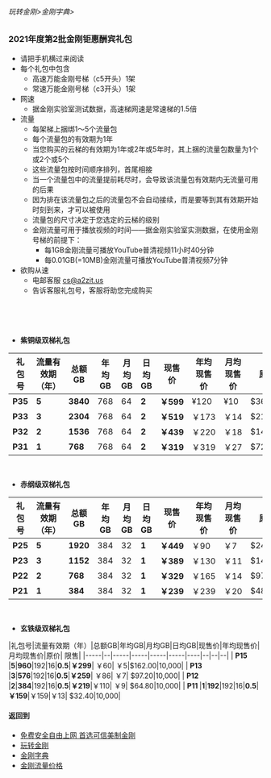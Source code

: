 ###### 玩转金刚>金刚字典>
### 2021年度第2批金刚钜惠酬宾礼包
- 请把手机横过来阅读
- 每个礼包中包含
  - 高速万能金刚号梯（c5开头）1架
  - 常速万能金刚号梯（c3开头）1架
- 网速
  - 据金刚实验室测试数据，高速梯网速是常速梯的1.5倍
- 流量
  - 每架梯上捆绑1～5个流量包
  - 每个流量包的有效期为1年
  - 当您购买的云梯的有效期为1年或2年或5年时，其上捆的流量包数量为1个或2个或5个
  - 这些流量包按时间顺序排列，首尾相接
  - 当一个流量包中的流量提前耗尽时，会导致该流量包有效期内无流量可用的后果
  - 因为排在该流量包之后的流量包不会自动接续，而是要等到其有效期开始时刻到来，才可以被使用
  - 流量包的尺寸决定于您选定的云梯的级别
  - 金刚流量可用于播放视频的时间——据金刚实验室实测数据，在使用金刚号梯的前提下：
    - 每1GB金刚流量可播放YouTube普清视频11小时40分钟
    - 每0.01GB(=10MB)金刚流量可播放YouTube普清视频7分钟
- 欲购从速 
  - 电邮客服 cs@a2zit.us 
  - 告诉客服礼包号，客服将助您完成购买
<br>
<br>
<br>


- <strong>紫铜级双梯礼包</strong>

|礼包号| 流量有效期（年） |总额GB|年均GB|月均GB|日均GB|现售价|年均现售价|月均现售价|原价|限售（份）|
|-----|--|--------|--------|---------|---|----|---|------|--|--|
|<strong> P35 </strong> | <strong> 5 </strong> |<strong>3840</strong>|768|64|<strong>2</strong>|<strong>￥599</strong>|¥120| ¥10|$364.50|10,000|
|<strong> P33 </strong> | <strong> 3 </strong> |<strong>2304</strong>|768|64|<strong>2</strong>|<strong>￥519</strong>|￥173|￥14|$218.70|10,000|
|<strong> P32 </strong> | <strong> 2 </strong> |<strong>1536</strong>|768|64|<strong>2</strong>|<strong>￥439</strong>|￥220|￥18|$145.80|10,000|
|<strong> P31 </strong> | <strong> 1 </strong> |<strong>768 </strong>|768|64|<strong>2</strong>|<strong>￥319</strong>|￥319|￥27| $72.90|10,000|

<br>

- <strong>赤纲级双梯礼包</strong>

|礼包号| 流量有效期（年） |总额GB|年均GB|月均GB|日均GB|现售价|年均现售价|月均现售价|原价|限售（份）|
|-----|--|--------|--------|---------|---|---|---|-------|--|--|
|<strong>P25</strong>|<strong>5</strong>|<strong>1920</strong>|384|32| <strong>1</strong>|<strong>￥449 </strong>|￥90 | ￥7|$243.00|10,000|
|<strong>P23</strong>|<strong>3</strong>|<strong>1152</strong>|384|32| <strong>1</strong>|<strong>￥389 </strong>|￥130|￥11|$145.80|10,000|
|<strong>P22</strong>|<strong>2</strong>|<strong> 768</strong>|384|32| <strong>1</strong>|<strong>￥329 </strong>|￥165|￥14| $97.20|10,000|
|<strong>P21</strong>|<strong>1</strong>|<strong> 384</strong>|384|32| <strong>1</strong>|<strong>￥239 </strong>|￥239|￥20| $48.60|10,000|

<br>

- <strong>玄铁级双梯礼包</strong>

|礼包号|流量有效期（年）|总额GB|年均GB|月均GB|日均GB|现售价|年均现售价|月均现售价|原价| 限售|
|-----|--|-----|-----|-----|-----|----|--|--|--|
| <strong> P15 </strong>|<strong>5</strong>|<strong>960</strong>|192|16|<strong>0.5</strong>|<strong>￥299</strong>| ￥60| ￥5|$162.00|10,000|
| <strong> P13 </strong>|<strong>3</strong>|<strong>576</strong>|192|16|<strong>0.5</strong>|<strong>￥259</strong>| ￥86| ￥7| $97.20|10,000|
| <strong> P12 </strong>|<strong>2</strong>|<strong>384</strong>|192|16|<strong>0.5</strong>|<strong>￥219</strong>|￥110| ￥9| $64.80|10,000|
| <strong> P11 </strong>|<strong>1</strong>|<strong>192</strong>|192|16|<strong>0.5</strong>|<strong>￥159</strong>|￥159|￥13| $32.40|10,000|




#### 返回到
- [免费安全自由上网 首选可信美制金刚](https://github.com/a2zitpro/web/blob/master/%E5%BE%80%E5%90%8E%E7%BF%BB.md)
- [玩转金刚](https://github.com/a2zitpro/web/blob/master/LadderFree/A.md)
- [金刚字典](https://github.com/a2zitpro/web/blob/master/LadderFree/kkDictionary/KKDictionary.md)
- [金刚流量价格](https://github.com/a2zitpro/web/blob/master/LadderFree/kkDictionary/Price/KKDTPrice.md)



